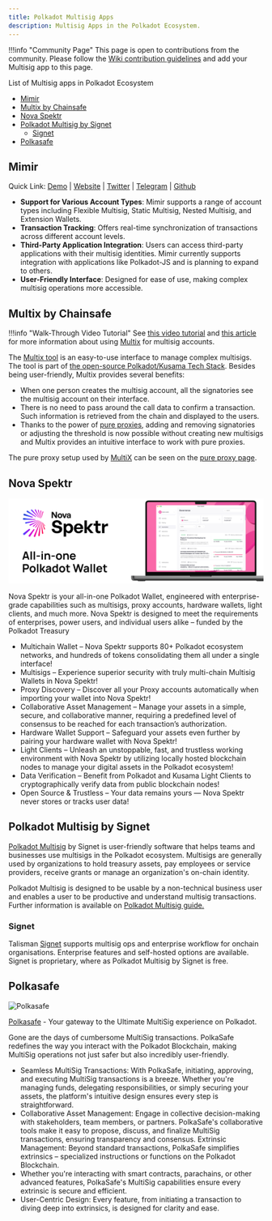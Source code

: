 ```yaml
---
title: Polkadot Multisig Apps
description: Multisig Apps in the Polkadot Ecosystem.
---
```


!!!info "Community Page"
    This page is open to contributions from the community. Please follow the
    [Wiki contribution guidelines](https://github.com/w3f/polkadot-wiki#contributing-to-documentation)
    and add your Multisig app to this page.

List of Multisig apps in Polkadot Ecosystem

- [Mimir](#mimir)
- [Multix by Chainsafe](#multix-by-chainsafe)
- [Nova Spektr](#nova-spektr)
- [Polkadot Multisig by Signet](#polkadot-multisig-by-signet)
  - [Signet](#signet)
- [Polkasafe](#polkasafe)

## Mimir

Quick Link: [Demo](https://www.youtube.com/watch?v=amm_Vk0vzP4&t=43s) |
[Website](https://app.mimir.global/) | [Twitter](https://twitter.com/Mimir_global) |
[Telegram](https://t.me/+t7vZ1kXV5h1kNGQ9) | [Github](https://github.com/mimir-labs)

- **Support for Various Account Types**: Mimir supports a range of account types including Flexible
  Multisig, Static Multisig, Nested Multisig, and Extension Wallets.
- **Transaction Tracking**: Offers real-time synchronization of transactions across different
  account levels.
- **Third-Party Application Integration**: Users can access third-party applications with their
  multisig identities. Mimir currently supports integration with applications like Polkadot-JS and
  is planning to expand to others.
- **User-Friendly Interface**: Designed for ease of use, making complex multisig operations more
  accessible.

## Multix by Chainsafe

!!!info "Walk-Through Video Tutorial"
    See [this video tutorial](https://www.youtube.com/watch?v=APxPsawebJw) and [this article](https://blog.chainsafe.io/multix-a-simple-interface-to-manage-complex-multisigs-on-polkadot-97328be26f9d) for more information about using [Multix](https://multix.chainsafe.io/) for multisig accounts.

The [Multix tool](https://multix.chainsafe.io/) is an easy-to-use interface to manage complex multisigs. The tool is part of [the open-source Polkadot/Kusama Tech Stack](../build/build-open-source.md#user-interface). Besides being user-friendly, Multix provides several benefits:

- When one person creates the multisig account, all the signatories see the multisig account on
  their interface.
- There is no need to pass around the call data to confirm a transaction. Such information is
  retrieved from the chain and displayed to the users.
- Thanks to the power of [pure proxies](../learn/learn-proxies-pure.md), adding and removing signatories or adjusting the threshold is now possible without creating new multisigs and Multix provides an intuitive interface to work with pure proxies.

The pure proxy setup used by [MultiX](https://github.com/ChainSafe/Multix) can be seen on the
[pure proxy page](../learn/learn-proxies-pure.md#why-pure-proxy).

## Nova Spektr

![](https://github.com/Leemo94/polkadot-wiki/blob/master/docs/assets/nova_spektr.png?raw=true)

Nova Spektr is your all-in-one Polkadot Wallet, engineered with enterprise-grade capabilities such
as multisigs, proxy accounts, hardware wallets, light clients, and much more. Nova Spektr is
designed to meet the requirements of enterprises, power users, and individual users alike – funded
by the Polkadot Treasury

- Multichain Wallet – Nova Spektr supports 80+ Polkadot ecosystem networks, and hundreds of tokens
  consolidating them all under a single interface!
- Multisigs – Experience superior security with truly multi-chain Multisig Wallets in Nova Spektr!
- Proxy Discovery – Discover all your Proxy accounts automatically when importing your wallet into
  Nova Spektr!
- Collaborative Asset Management – Manage your assets in a simple, secure, and collaborative manner,
  requiring a predefined level of consensus to be reached for each transaction’s authorization.
- Hardware Wallet Support – Safeguard your assets even further by pairing your hardware wallet with
  Nova Spektr!
- Light Clients – Unleash an unstoppable, fast, and trustless working environment with Nova Spektr
  by utilizing locally hosted blockchain nodes to manage your digital assets in the Polkadot
  ecosystem!
- Data Verification – Benefit from Polkadot and Kusama Light Clients to cryptographically verify
  data from public blockchain nodes!
- Open Source & Trustless – Your data remains yours — Nova Spektr never stores or tracks user data!

## Polkadot Multisig by Signet

[Polkadot Multisig](https://polkadotmultisig.com/) by Signet is user-friendly software that helps
teams and businesses use multisigs in the Polkadot ecosystem. Multisigs are generally used by
organizations to hold treasury assets, pay employees or service providers, receive grants or manage
an organization's on-chain identity.

Polkadot Multisig is designed to be usable by a non-technical business user and enables a user to be
productive and understand multisig transactions. Further information is available on
[Polkadot Multisig guide.](https://guide.polkadotmultisig.com/en)

### Signet

Talisman [Signet](https://www.talisman.xyz/signet) supports multisig ops and enterprise workflow for
onchain organisations. Enterprise features and self-hosted options are available. Signet is
proprietary, where as Polkadot Multisig by Signet is free.

## Polkasafe

![Polkasafe](https://github.com/w3f/polkadot-wiki/assets/874046/586bf051-a7fb-43c0-957e-0b659d50c9ab)

[Polkasafe](https://polkasafe.xyz) - Your gateway to the Ultimate MultiSig experience on Polkadot.

Gone are the days of cumbersome MultiSig transactions. PolkaSafe redefines the way you interact with
the Polkadot Blockchain, making MultiSig operations not just safer but also incredibly
user-friendly.

- Seamless MultiSig Transactions: With PolkaSafe, initiating, approving, and executing MultiSig
  transactions is a breeze. Whether you're managing funds, delegating responsibilities, or simply
  securing your assets, the platform's intuitive design ensures every step is straightforward.
- Collaborative Asset Management: Engage in collective decision-making with stakeholders, team
  members, or partners. PolkaSafe's collaborative tools make it easy to propose, discuss, and
  finalize MultiSig transactions, ensuring transparency and consensus. Extrinsic Management: Beyond
  standard transactions, PolkaSafe simplifies extrinsics – specialized instructions or functions on
  the Polkadot Blockchain.
- Whether you're interacting with smart contracts, parachains, or other advanced features,
  PolkaSafe's MultiSig capabilities ensure every extrinsic is secure and efficient.
- User-Centric Design: Every feature, from initiating a transaction to diving deep into extrinsics,
  is designed for clarity and ease.
